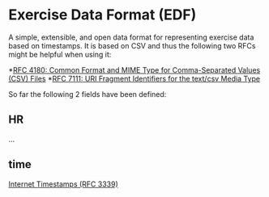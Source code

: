 Exercise Data Format (EDF)
==========================

A simple, extensible, and open data format for representing exercise data based on timestamps. It is based on CSV and thus the following two RFCs might be helpful when using it:

*[RFC 4180: Common Format and MIME Type for Comma-Separated Values (CSV) Files](https://tools.ietf.org/html/rfc4180)
*[RFC 7111: URI Fragment Identifiers for the text/csv Media Type](https://tools.ietf.org/html/rfc7111)

So far the following 2 fields have been defined:

HR
----------

...

time
----------

[Internet Timestamps (RFC 3339)](https://tools.ietf.org/html/rfc3339)

